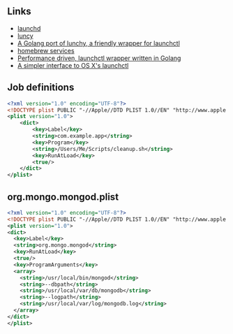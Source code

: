Links
---
- [launchd](http://launchd.info/)
- [luncy](https://github.com/eddiezane/lunchy)
- [A Golang port of lunchy, a friendly wrapper for launchctl](https://github.com/bennylope/houston)
- [homebrew services](https://github.com/Homebrew/homebrew-services)
- [Performance driven, launchctl wrapper written in Golang](https://github.com/kkirsche/launchy)
- [A simpler interface to OS X's launchctl](https://github.com/epochblue/lunchy.sh)

Job definitions
---
```xml
<?xml version="1.0" encoding="UTF-8"?>
<!DOCTYPE plist PUBLIC "-//Apple//DTD PLIST 1.0//EN" "http://www.apple.com/DTDs/PropertyList-1.0.dtd">
<plist version="1.0">
	<dict>
		<key>Label</key>
		<string>com.example.app</string>
		<key>Program</key>
		<string>/Users/Me/Scripts/cleanup.sh</string>
		<key>RunAtLoad</key>
		<true/>
	</dict>
</plist>
```
org.mongo.mongod.plist
---
```xml
<?xml version="1.0" encoding="UTF-8"?>
<!DOCTYPE plist PUBLIC "-//Apple//DTD PLIST 1.0//EN" "http://www.apple.com/DTDs/PropertyList-1.0.dtd">
<plist version="1.0">
<dict>
  <key>Label</key>
  <string>org.mongo.mongod</string>
  <key>RunAtLoad</key>
  <true/>
  <key>ProgramArguments</key>
  <array>
    <string>/usr/local/bin/mongod</string>
    <string>--dbpath</string>
    <string>/usr/local/var/db/mongodb</string>
    <string>--logpath</string>
    <string>/usr/local/var/log/mongodb.log</string>
  </array>
</dict>
</plist>
```

